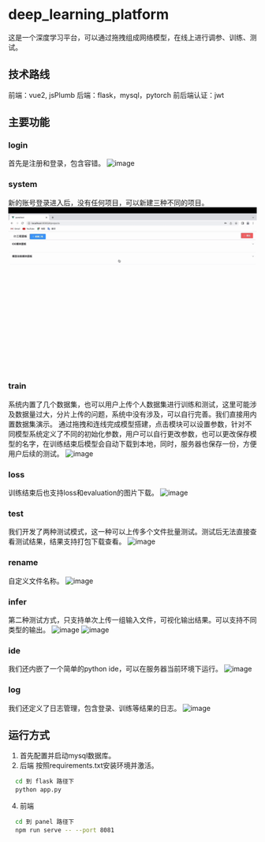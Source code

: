 # deep_learning_platform

这是一个深度学习平台，可以通过拖拽组成网络模型，在线上进行调参、训练、测试。

## 技术路线
前端：vue2, jsPlumb
后端：flask，mysql，pytorch
前后端认证：jwt

## 主要功能

### login
首先是注册和登录，包含容错。
![image](/videos/login.gif)

### system
新的账号登录进入后，没有任何项目，可以新建三种不同的项目。
![image](/videos/system.gif)

### train
系统内置了几个数据集，也可以用户上传个人数据集进行训练和测试，这里可能涉及数据量过大，分片上传的问题，系统中没有涉及，可以自行完善。我们直接用内置数据集演示。
通过拖拽和连线完成模型搭建，点击模块可以设置参数，针对不同模型系统定义了不同的初始化参数，用户可以自行更改参数，也可以更改保存模型的名字，在训练结束后模型会自动下载到本地，同时，服务器也保存一份，方便用户后续的测试。
![image](/videos/train.gif)

### loss
训练结束后也支持loss和evaluation的图片下载。
![image](/videos/loss.gif)

### test
我们开发了两种测试模式，这一种可以上传多个文件批量测试。测试后无法直接查看测试结果，结果支持打包下载查看。
![image](/videos/test.gif)

### rename
自定义文件名称。
![image](/videos/rename.gif)

### infer
第二种测试方式，只支持单次上传一组输入文件，可视化输出结果。可以支持不同类型的输出。
![image](/videos/cvs_infer.gif)
![image](/videos/png_infer.gif)

### ide
我们还内嵌了一个简单的python ide，可以在服务器当前环境下运行。
![image](/videos/ide.gif)

### log
我们还定义了日志管理，包含登录、训练等结果的日志。
![image](/videos/log.gif)


## 运行方式
1. 首先配置并启动mysql数据库。
2. 后端
按照requirements.txt安装环境并激活。
```bash
  cd 到 flask 路径下
  python app.py
```
4. 前端
```bash
  cd 到 panel 路径下
  npm run serve -- --port 8081
```


